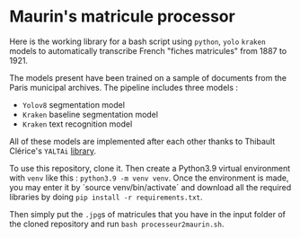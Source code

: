 # Maurin's matricule processor
Here is the working library for a bash script using `python`, `yolo` `kraken` models to automatically transcribe French "fiches matricules" from 1887 to 1921.

The models present have been trained on a sample of documents from the Paris municipal archives. The pipeline includes three models :
- `Yolov8` segmentation model
- `Kraken` baseline segmentation model
- `Kraken` text recognition model

All of these models are implemented after each other thanks to Thibault Clérice's `YALTAi` [library](https://github.com/PonteIneptique/YALTAi).

To use this repository, clone it. Then create a Python3.9 virtual environment with `venv` like this : `python3.9 -m venv venv`. Once the environment is made, you may enter it by ´source venv/bin/activate´ and download all the required libraries by doing `pip install -r requirements.txt`.

Then simply put the `.jpg`s of matricules that you have in the input folder of the cloned repository and run `bash processeur2maurin.sh`.
